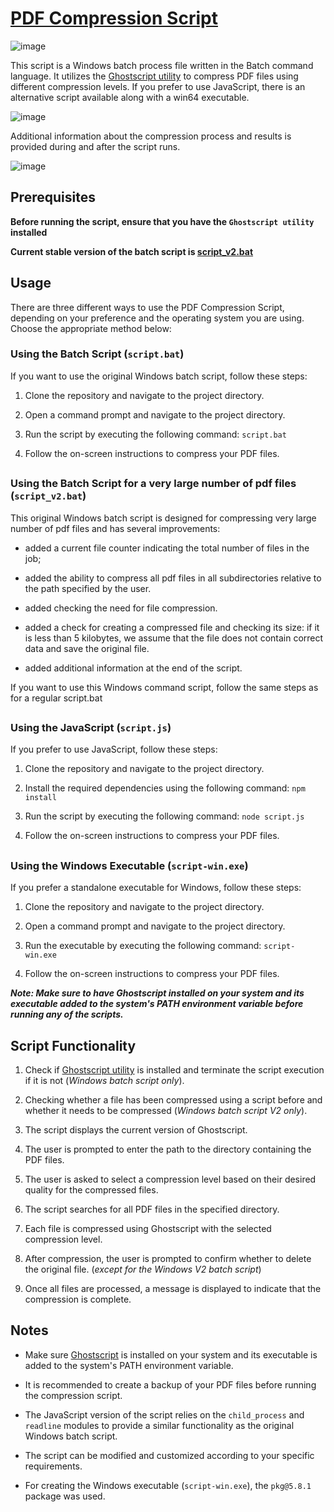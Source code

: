 # [PDF Compression Script](https://github.com/sergeiown/compress_PDF/blob/main/script_v2.bat)

![image](https://github.com/sergeiown/compress_PDF/assets/112722061/6b974831-2d20-450c-a939-598b478aac7d)

This script is a Windows batch process file written in the Batch command language. It utilizes the [Ghostscript utility](https://www.ghostscript.com/) to compress PDF files using different compression levels. If you prefer to use JavaScript, there is an alternative script available along with a win64 executable.

![image](https://github.com/sergeiown/compress_PDF/assets/112722061/5219e01b-a14d-44fe-b76a-9bdda2c562b5)

Additional information about the compression process and results is provided during and after the script runs.

![image](https://github.com/sergeiown/compress_PDF/assets/112722061/1a980c49-e8b6-47be-88b3-7d3551ecf2a2)

## Prerequisites

**Before running the script, ensure that you have the `Ghostscript utility` installed**

**Current stable version of the batch script is [script_v2.bat](https://github.com/sergeiown/compress_PDF/blob/main/script_v2.bat)**

## Usage

There are three different ways to use the PDF Compression Script, depending on your preference and the operating system you are using. Choose the appropriate method below:

### Using the Batch Script (`script.bat`)

If you want to use the original Windows batch script, follow these steps:

1. Clone the repository and navigate to the project directory.

2. Open a command prompt and navigate to the project directory.

3. Run the script by executing the following command: `script.bat`

4. Follow the on-screen instructions to compress your PDF files.

##

### Using the Batch Script for a very large number of pdf files (`script_v2.bat`)

This original Windows batch script is designed for compressing very large number of pdf files and has several improvements:

-   added a current file counter indicating the total number of files in the job;

-   added the ability to compress all pdf files in all subdirectories relative to the path specified by the user.

-   added checking the need for file compression.

-   added a check for creating a compressed file and checking its size: if it is less than 5 kilobytes, we assume that the file does not contain correct data and save the original file.

-   added additional information at the end of the script.

If you want to use this Windows command script, follow the same steps as for a regular script.bat

##

### Using the JavaScript (`script.js`)

If you prefer to use JavaScript, follow these steps:

1. Clone the repository and navigate to the project directory.

2. Install the required dependencies using the following command: `npm install`

3. Run the script by executing the following command: `node script.js`

4. Follow the on-screen instructions to compress your PDF files.

##

### Using the Windows Executable (`script-win.exe`)

If you prefer a standalone executable for Windows, follow these steps:

1. Clone the repository and navigate to the project directory.

2. Open a command prompt and navigate to the project directory.

3. Run the executable by executing the following command: `script-win.exe`

4. Follow the on-screen instructions to compress your PDF files.

**_Note: Make sure to have Ghostscript installed on your system and its executable added to the system's PATH environment variable before running any of the scripts._**

## Script Functionality

1. Check if [Ghostscript utility](https://www.ghostscript.com/) is installed and terminate the script execution if it is not (_Windows batch script only_).

2. Checking whether a file has been compressed using a script before and whether it needs to be compressed (_Windows batch script V2 only_).

3. The script displays the current version of Ghostscript.

4. The user is prompted to enter the path to the directory containing the PDF files.

5. The user is asked to select a compression level based on their desired quality for the compressed files.

6. The script searches for all PDF files in the specified directory.

7. Each file is compressed using Ghostscript with the selected compression level.

8. After compression, the user is prompted to confirm whether to delete the original file. (_except for the Windows V2 batch script_)

9. Once all files are processed, a message is displayed to indicate that the compression is complete.

## Notes

-   Make sure [Ghostscript](https://ghostscript.com/releases/gsdnld.html) is installed on your system and its executable is added to the system's PATH environment variable.

-   It is recommended to create a backup of your PDF files before running the compression script.

-   The JavaScript version of the script relies on the `child_process` and `readline` modules to provide a similar functionality as the original Windows batch script.

-   The script can be modified and customized according to your specific requirements.

-   For creating the Windows executable (`script-win.exe`), the `pkg@5.8.1` package was used.
